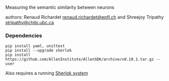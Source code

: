 Measuring the semantic similarity between neurons

authors: Renaud Richardet <renaud.richardet@epfl.ch> and Shreejoy Tripathy <stripathy@chibi.ubc.ca>



### Dependencies

    pip install yaml, unittest
    pip install --upgrade sherlok
    pip install https://github.com/AllenInstitute/AllenSDK/archive/v0.10.1.tar.gz --user


Also requires a running [Sherlok system](https://github.com/sherlok/sherlok/releases/download/20151130/sherlok_20151130.zip)
